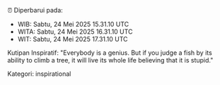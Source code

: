 ⏰ Diperbarui pada:
- WIB: Sabtu, 24 Mei 2025 15.31.10 UTC
- WITA: Sabtu, 24 Mei 2025 16.31.10 UTC
- WIT: Sabtu, 24 Mei 2025 17.31.10 UTC

Kutipan Inspiratif:
"Everybody is a genius. But if you judge a fish by its ability to climb a tree, it will live its whole life believing that it is stupid."


Kategori: inspirational

